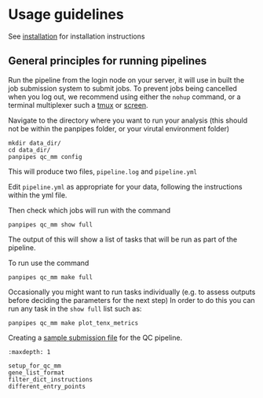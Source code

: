 Usage guidelines
================

See  [installation](../install) for installation instructions


General principles for running pipelines
----------------------------------------

Run the pipeline from the login node on your server, it will use in
built the job submission system to submit jobs. To prevent jobs being cancelled when you log out, we recommend using either the `nohup` command, or a terminal multiplexer such a [tmux](https://github.com/tmux/tmux/wiki) or [screen](https://www.gnu.org/software/screen/manual/screen.html).

Navigate to the directory where you want to run your analysis (this
should not be within the panpipes folder, or your virutal environment
folder)

    mkdir data_dir/
    cd data_dir/
    panpipes qc_mm config

This will produce two files, `pipeline.log` and `pipeline.yml`

Edit `pipeline.yml` as appropriate for your data, following the
instructions within the yml file.

Then check which jobs will run with the command

    panpipes qc_mm show full

The output of this will show a list of tasks that will be run as part of
the pipeline.

To run use the command

    panpipes qc_mm make full

Occasionally you might want to run tasks individually (e.g. to assess
outputs before deciding the parameters for the next step) In order to do
this you can run any task in the `show full` list such as:

    panpipes qc_mm make plot_tenx_metrics



Creating a [sample submission file](setup_for_qc_mm) for the QC pipeline.

```{toctree}
:maxdepth: 1

setup_for_qc_mm
gene_list_format
filter_dict_instructions
different_entry_points

```
